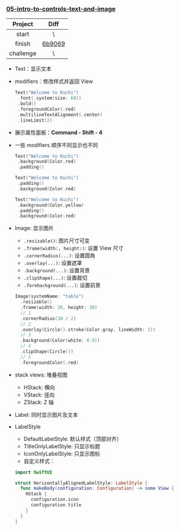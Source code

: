 ### [05-intro-to-controls-text-and-image](https://github.com/Coder-ZJQ/SwiftUI/commits/master/Raywenderlich-SwiftUI-by-Tutorials/05-intro-to-controls-text-and-image)

|  Project  |                             Diff                             |
| :-------: | :----------------------------------------------------------: |
|   start   |                              \                               |
|  finish   | [6b9069](https://github.com/Coder-ZJQ/SwiftUI/commit/6b9069ef926ea4e05066800e7201a7ce570c461b) |
| challenge |                              \                               |



- Text：显示文本

- modifiers：修改样式并返回 View

  ``` swift
  Text("Welcome to Kuchi")
   .font(.system(size: 60))
   .bold()
   .foregroundColor(.red)
   .multilineTextAlignment(.center)
   .lineLimit(2)
  ```

- 展示属性面板：**Command - Shift - 4**

- 一些 modifiers 顺序不同显示也不同

  ``` swift
  Text("Welcome to Kuchi")
   .background(Color.red)
   .padding()
  
  Text("Welcome to Kuchi")
   .padding()
   .background(Color.red)
  
  Text("Welcome to Kuchi")
   .background(Color.yellow)
   .padding()
   .background(Color.red)
  ```

- Image: 显示图片

  - `.resizable()`: 图片尺寸可变
  - `.frame(width:, height:)`: 设置 View 尺寸
  - `.cornerRadius(...)`: 设置圆角
  - `.overlay(...)`: 设置遮罩
  - `.background(...)`: 设置背景
  - `.clipShape(...)`: 设置裁切
  - `.forebackground(...)`: 设置前景

  ``` swift
  Image(systemName: "table")
    .resizable()
    .frame(width: 30, height: 30)
    // 1
    .cornerRadius(30 / 2)
    // 2
    .overlay(Circle().stroke(Color.gray, lineWidth: 1))
    // 3
    .background(Color(white: 0.9))
    // 4
    .clipShape(Circle())
    // 5
    .foregroundColor(.red)
  ```

- stack views: 堆叠视图

  - HStack: 横向
  - VStack: 竖向
  - ZStack: Z 轴

- Label: 同时显示图片及文本

- LabelStyle

  - DefaultLabelStyle: 默认样式（顶部对齐）
  - TitleOnlyLabelStyle: 只显示标题
  - IconOnlyLabelStyle: 只显示图标
  - 自定义样式：

  ``` swift
  import SwiftUI
  
  struct HorizontallyAlignedLabelStyle: LabelStyle {
    func makeBody(configuration: Configuration) -> some View {
      HStack {
        configuration.icon
        configuration.title
      }
    }
  }
  ```

  
